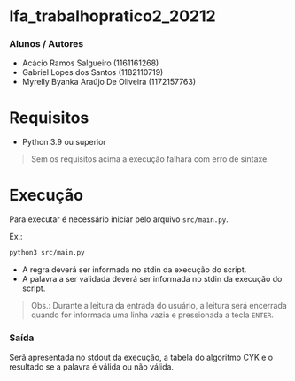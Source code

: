 # lfa_trabalhopratico2_20212
### Alunos / Autores
* Acácio Ramos Salgueiro (1161161268)
* Gabriel Lopes dos Santos (1182110719)
* Myrelly Byanka Araújo De Oliveira (1172157763)


# Requisitos

- Python 3.9 ou superior

> Sem os requisitos acima a execução falhará com erro de sintaxe.

# Execução
Para executar é necessário iniciar pelo arquivo `src/main.py`.

Ex.:
```sh
python3 src/main.py
```

- A regra deverá ser informada no stdin da execução do script.
- A palavra a ser validada deverá ser informada no stdin da execução do script.

> Obs.: Durante a leitura da entrada do usuário, a leitura será encerrada quando for informada uma linha vazia e pressionada a tecla `ENTER`.

### Saída
Serã apresentada no stdout da execução, a tabela do algoritmo CYK e o resultado se a palavra é válida ou não válida.